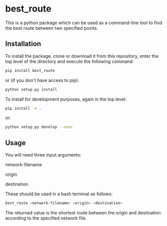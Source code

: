 best_route
==========
This is a python package which can be used as a command-line 
tool to find the best route between two specified points.

Installation
------------
To install the package, clone or download it from this 
repository, enter the top level of the directory and 
execute the following command:

```bash
pip install best_route
```
or (if you don't have access to pip):
```bash
python setup.py install
```

To install for development purposes, again in the top level:
```bash
pip install -e .
```
or:
```bash
python setup.py develop --user
```

Usage
-----
You will need three input arguments:

network-filename

origin

destination

These should be used in a bash terminal as follows:
```bash
best_route <network-filename> <origin> <destination>
```

The returned value is the shortest route between the origin 
and destination according to the specified network file.
